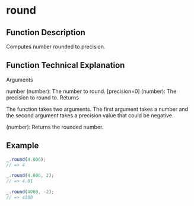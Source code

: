 # round

## Function Description

Computes number rounded to precision.

## Function Technical Explanation

Arguments

number (number): The number to round.
[precision=0] (number): The precision to round to.
Returns

The function takes two arguments. The first argument takes a number and the second argument takes a precision value that could be negative.  

(number): Returns the rounded number.

## Example

```javascript  
_.round(4.006);
// => 4

_.round(4.006, 2);
// => 4.01

_.round(4060, -2);
// => 4100
```
